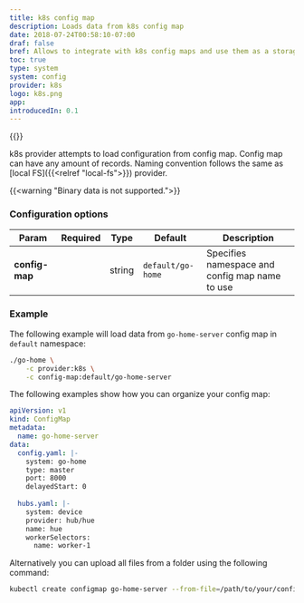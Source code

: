 ```yaml
---
title: k8s config map
description: Loads data from k8s config map
date: 2018-07-24T00:58:10-07:00
draf: false
bref: Allows to integrate with k8s config maps and use them as a storage
toc: true
type: system
system: config
provider: k8s
logo: k8s.png
app:
introducedIn: 0.1
---
```

{{<provider>}}

k8s provider attempts to load configuration from config map. Config map can have any amount of records. Naming convention follows the same as [local FS]({{<relref "local-fs">}}) provider.

{{<warning "Binary data is not supported.">}}

### Configuration options

| Param | Required | Type | Default | Description |
|-------|----------|------|---------|-------------|
| **config-map** || string | `default/go-home` | Specifies namespace and config map name to use |

### Example 

The following example will load data from `go-home-server` config map in `default` namespace:

```bash
./go-home \
    -c provider:k8s \
    -c config-map:default/go-home-server
```

The following examples show how you can organize your config map:

```yaml
apiVersion: v1
kind: ConfigMap
metadata:
  name: go-home-server
data:
  config.yaml: |-
    system: go-home
    type: master
    port: 8000
    delayedStart: 0
    
  hubs.yaml: |-
    system: device
    provider: hub/hue
    name: hue
    workerSelectors:
      name: worker-1
```

Alternatively you can upload all files from a folder using the following command: 

```bash
kubectl create configmap go-home-server --from-file=/path/to/your/configs/
```